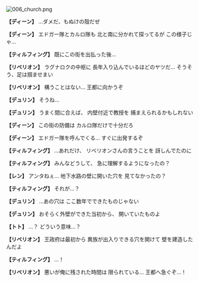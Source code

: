 
![006_church.png](../images/backgrounds/006_church.png)

**【ディーン】**
…ダメだ、もぬけの殻だぜ

**【ディーン】**
エドガー隊とカルロ隊も
北と南に分かれて探ってるが
この様子じゃ…

**【ティルフィング】**
既にこの街を出払った後…

**【リベリオン】**
ラグナロクの中枢に
長年入り込んでいるほどのヤツだ…
そうそう、足は掴ませまい

**【リベリオン】**
構うことはない…
王都に向かうぞ

**【デュリン】**
そうね…

**【デュリン】**
うまく間に合えば、
内壁付近で教授を
捕まえられるかもしれない

**【ディーン】**
この街の防備は
カルロ隊だけで十分だろ

**【ディーン】**
エドガー隊を呼んでくる…
すぐに出発するぞ

**【ティルフィング】**
…あれだけ、
リベリオンさんの言うことを
訝しんでたのに

**【ティルフィング】**
みんなどうして、
急に理解するようになったの？

**【レン】**
アンタねぇ…
地下水路の壁に開いた穴を
見てなかったの？

**【ティルフィング】**
それが…？

**【デュリン】**
…あの穴は
ここ数年でできたものじゃない

**【デュリン】**
おそらく外壁ができた当初から、
開いていたものよ

**【トト】**
…？
どういう意味…？

**【リベリオン】**
王政府は最初から
異族が出入りできる穴を開けて
壁を建造したんだよ

**【ティルフィング】**
…！

**【リベリオン】**
悪いが俺に残された時間は
限られている…
王都へ急ぐぞ…！